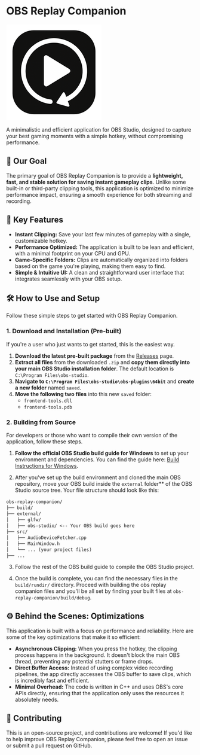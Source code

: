 # OBS Replay Companion

![App Icon](src/logo.png)

A minimalistic and efficient application for OBS Studio, designed to capture your best gaming moments with a simple hotkey, without compromising performance.

## 🎯 Our Goal

The primary goal of OBS Replay Companion is to provide a **lightweight, fast, and stable solution for saving instant gameplay clips**. Unlike some built-in or third-party clipping tools, this application is optimized to minimize performance impact, ensuring a smooth experience for both streaming and recording.


## 🚀 Key Features

  * **Instant Clipping:** Save your last few minutes of gameplay with a single, customizable hotkey.
  * **Performance Optimized:** The application is built to be lean and efficient, with a minimal footprint on your CPU and GPU.
  * **Game-Specific Folders:** Clips are automatically organized into folders based on the game you're playing, making them easy to find.
  * **Simple & Intuitive UI:** A clean and straightforward user interface that integrates seamlessly with your OBS setup.


## 🛠️ How to Use and Setup

Follow these simple steps to get started with OBS Replay Companion.

### 1\. Download and Installation (Pre-built)

If you're a user who just wants to get started, this is the easiest way.

1.  **Download the latest pre-built package** from the [Releases](https://www.google.com/search?q=https://github.com/Chirraaa/OBSReplayCompanion/releases) page.
2.  **Extract all files** from the downloaded `.zip` and **copy them directly into your main OBS Studio installation folder**. The default location is `C:\Program Files\obs-studio`.
3.  **Navigate to `C:\Program Files\obs-studio\obs-plugins\64bit`** and **create a new folder** named `saved`.
4.  **Move the following two files** into this new `saved` folder:
      * `frontend-tools.dll`
      * `frontend-tools.pdb`

### 2\. Building from Source

For developers or those who want to compile their own version of the application, follow these steps.

1.  **Follow the official OBS Studio build guide for Windows** to set up your environment and dependencies. You can find the guide here: [Build Instructions for Windows](https://github.com/obsproject/obs-studio/wiki/build-instructions-for-windows).

2.  After you've set up the build environment and cloned the main OBS repository, move your OBS build inside the `external` folder** of the OBS Studio source tree. Your file structure should look like this:

```code
obs-replay-companion/
├── build/
├── external/
│   ├── glfw/
│   ├── obs-studio/ <-- Your OBS build goes here
├── src/
│   ├── AudioDeviceFetcher.cpp
│   ├── MainWindow.h
│   └── ... (your project files)
├── ...
```


3.  Follow the rest of the OBS build guide to compile the OBS Studio project.

4.  Once the build is complete, you can find the necessary files in the `build/rundir/` directory. Proceed with building the obs replay companion files and you'll be all set by finding your built files at `obs-replay-companion/build/debug`.


## ⚙️ Behind the Scenes: Optimizations

This application is built with a focus on performance and reliability. Here are some of the key optimizations that make it so efficient:

  * **Asynchronous Clipping:** When you press the hotkey, the clipping process happens in the background. It doesn't block the main OBS thread, preventing any potential stutters or frame drops.
  * **Direct Buffer Access:** Instead of using complex video recording pipelines, the app directly accesses the OBS buffer to save clips, which is incredibly fast and efficient.
  * **Minimal Overhead:** The code is written in C++ and uses OBS's core APIs directly, ensuring that the application only uses the resources it absolutely needs.


## 🤝 Contributing

This is an open-source project, and contributions are welcome\! If you'd like to help improve OBS Replay Companion, please feel free to open an issue or submit a pull request on GitHub.
